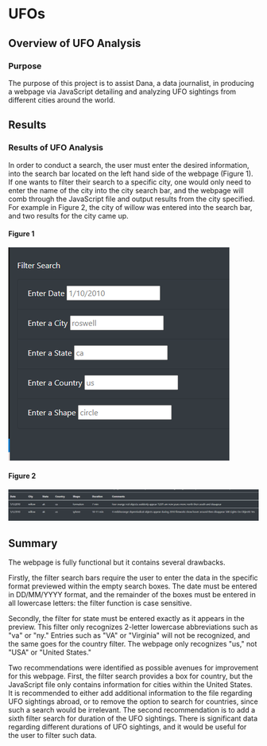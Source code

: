 # UFOs

## Overview of UFO Analysis

### Purpose

The purpose of this project is to assist Dana, a data journalist, in producing a webpage via JavaScript detailing and analyzing UFO sightings from different cities around the world. 


## Results 

### Results of UFO Analysis
In order to conduct a search, the user must enter the desired information, into the search bar located on the left hand side of the webpage (Figure 1). If one wants to filter their search to a specific city, one would only need to enter the name of the city into the city search bar, and the webpage will comb through the JavaScript file and output results from the city specified. For example in Figure 2, the city of willow was entered into the search bar, and two results for the city came up.  


#### Figure 1
![](static/images/Search_bar.png)    

#### Figure 2
![](static/images/city_search.png)  
 


## Summary
The webpage is fully functional but it contains several drawbacks.

Firstly, the filter search bars require the user to enter the data in the specific format previewed within the empty search boxes. The date must be entered in DD/MM/YYYY format, and the remainder of the boxes must be entered in all lowercase letters: the filter function is case sensitive.  

Secondly, the filter for state must be entered exactly as it appears in the preview. This filter only recognizes 2-letter lowercase abbreviations such as "va" or "ny." Entries such as "VA" or "Virginia" will not be recognized, and the same goes for the country filter. The webpage only recognizes "us," not "USA" or "United States."  

Two recommendations were identified as possible avenues for improvement for this webpage. First, the filter search provides a box for country, but the JavaScript file only contains information for cities within the United States. It is recommended to either add additional information to the file regarding UFO sightings abroad, or to remove the option to search for countries, since such a search would be irrelevant. The second recommendation is to add a sixth filter search for duration of the UFO sightings. There is significant data regarding different durations of UFO sightings, and it would be useful for the user to filter such data. 


